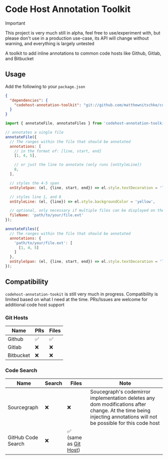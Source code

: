 # Code Host Annotation Toolkit

> [!IMPORTANT]
> This project is very much still in alpha, feel free to use/experiment with, but please don't use in a production use-case, its API will change without warning, and everything is largely untested

A toolkit to add inline annotations to common code hosts like Github, Gitlab, and Bitbucket

## Usage

Add the following to your `package.json`
```json
{
  "dependencies": {
    "codehost-annotation-toolkit": "git://github.com/matthewnitschke/codehost-annotation-toolkit",
  }
}
```

```js
import { annotateFile, annotateFiles } from 'codehost-annotation-toolkit';

// annotates a single file
annotateFile({
  // The ranges within the file that should be annotated
  annotations: [
    // in the format of: [line, start, end]
    [1, 4, 5],

    // or just the line to annotate (only runs [onStyleLine])
    8,
  ],

  // styles the 4-5 span
  onStyleSpan: (el, {line, start, end}) => el.style.textDecoration = 'line-through',

  // styles line 1, and 8
  onStyleLine: (el, {line}) => el.style.backgroundColor = 'yellow',

  // optional, only necessary if multiple files can be displayed on the page at once
  fileName: 'path/to/your/file.ext'
});

annotateFiles({
  // The ranges within the file that should be annotated
  annotations: {
    'path/to/your/file.ext': [
      [1, 4, 5]
    ]
  },
  onStyleSpan: (el, {line, start, end}) => el.style.textDecoration = 'line-through'
});
```

## Compatibility

`codehost-annotation-tookit` is still very much in progress. Compatibility is limited based on what I need at the time. PRs/Issues are welcome for additional code host support

### Git Hosts

| Name      | PRs                | Files              |
| --------- | ------------------ | ------------------ |
| Github    | :white_check_mark: | :white_check_mark: |
| Gitlab    | :x:                | :x:                |
| Bitbucket | :x:                | :x:                |

### Code Search

| Name               | Search | Files                                               | Note |
| ------------------ | ------ | --------------------------------------------------- | ---- |
| Sourcegraph        | :x:    | :x:                                                 | Soucegraph's codemirror implementation deletes any dom modifications after change. At the time being injecting annotations will not be possible for this code host |
| GitHub Code Search | :x:    | :white_check_mark: (same as [Git Host](#git-hosts)) | |
